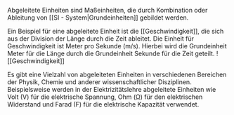 Abgeleitete Einheiten sind Maßeinheiten, die durch Kombination oder Ableitung von [[SI - System|Grundeinheiten]] gebildet werden. 

Ein Beispiel für eine abgeleitete Einheit ist die [[Geschwindigkeit]], die sich aus der Division der Länge durch die Zeit ableitet. Die Einheit für Geschwindigkeit ist Meter pro Sekunde (m/s). 
Hierbei wird die Grundeinheit Meter für die Länge durch die Grundeinheit Sekunde für die Zeit geteilt.
![[Geschwindigkeit]]

Es gibt eine Vielzahl von abgeleiteten Einheiten in verschiedenen Bereichen der Physik, Chemie und anderer wissenschaftlicher Disziplinen. Beispielsweise werden in der Elektrizitätslehre abgeleitete Einheiten wie Volt (V) für die elektrische Spannung, Ohm (Ω) für den elektrischen Widerstand und Farad (F) für die elektrische Kapazität verwendet.